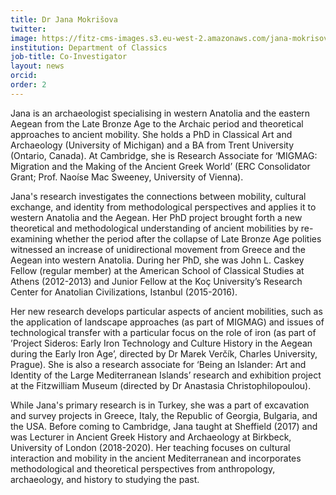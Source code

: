 ```yaml
---
title: Dr Jana Mokrišova
twitter:
image: https://fitz-cms-images.s3.eu-west-2.amazonaws.com/jana-mokrisova.jpg
institution: Department of Classics
job-title: Co-Investigator
layout: news
orcid:
order: 2
---
```

Jana is an archaeologist specialising in western Anatolia and the eastern Aegean from the Late Bronze Age to the Archaic period and theoretical approaches to ancient mobility. She holds a PhD in Classical Art and Archaeology (University of Michigan) and a BA from Trent University (Ontario, Canada). At Cambridge, she is Research Associate for ‘MIGMAG: Migration and the Making of the Ancient Greek World’ (ERC Consolidator Grant; Prof. Naoíse Mac Sweeney, University of Vienna).

Jana's research investigates the connections between mobility, cultural exchange, and identity from methodological perspectives and applies it to western Anatolia and the Aegean. Her PhD project brought forth a new theoretical and methodological understanding of ancient mobilities by re-examining whether the period after the collapse of Late Bronze Age polities witnessed an increase of unidirectional movement from Greece and the Aegean into western Anatolia. During her PhD, she was John L. Caskey Fellow (regular member) at the American School of Classical Studies at Athens (2012-2013) and Junior Fellow at the Koç University’s Research Center for Anatolian Civilizations, Istanbul (2015-2016).

Her new research develops particular aspects of ancient mobilities, such as the application of landscape approaches (as part of MIGMAG) and issues of technological transfer with a particular focus on the role of iron (as part of ’Project Sideros: Early Iron Technology and Culture History in the Aegean during the Early Iron Age’, directed by Dr Marek Verčík, Charles University, Prague). She is also a research associate for ‘Being an Islander: Art and Identity of the Large Mediterranean Islands’ research and exhibition project at the Fitzwilliam Museum (directed by Dr Anastasia Christophilopoulou).

While Jana's primary research is in Turkey, she was a part of excavation and survey projects in Greece, Italy, the Republic of Georgia, Bulgaria, and the USA. Before coming to Cambridge, Jana taught at Sheffield (2017) and was Lecturer in Ancient Greek History and Archaeology at Birkbeck, University of London (2018-2020). Her teaching focuses on cultural interaction and mobility in the ancient Mediterranean and incorporates methodological and theoretical perspectives from anthropology, archaeology, and history to studying the past.
